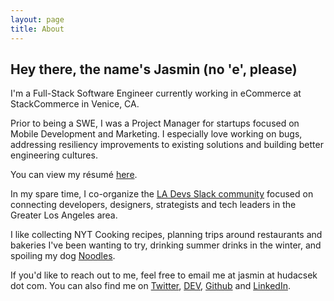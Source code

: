 ```yaml
---
layout: page
title: About
---
```


## Hey there, the name's Jasmin (no 'e', please)

I'm a Full-Stack Software Engineer currently working in eCommerce at StackCommerce in Venice, CA.

Prior to being a SWE, I was a Project Manager for startups focused on Mobile Development and Marketing. I especially love working on bugs, addressing resiliency improvements to existing solutions and building better engineering cultures.

You can view my résumé [here](jasmin_hudacsek_resume.pdf).

In my spare time, I co-organize the [LA Devs Slack community](http://www.ladevs.org/) focused on connecting developers, designers, strategists and tech leaders in the Greater Los Angeles area.

I like collecting NYT Cooking recipes, planning trips around restaurants and bakeries I've been wanting to try, drinking summer drinks in the winter, and spoiling my dog [Noodles](https://www.instagram.com/noodypix/).

If you'd like to reach out to me, feel free to email me at jasmin at hudacsek dot com. You can also find me on [Twitter](https://twitter.com/j_sm_n), [DEV](https://dev.to/jsmn), [Github](https://github.com/j-sm-n) and [LinkedIn](https://www.linkedin.com/in/hudacsek/).
